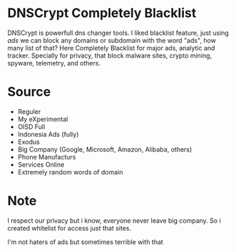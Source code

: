 # DNSCrypt Completely Blacklist

DNSCrypt is powerfull dns changer tools. I liked blacklist feature, just using *ads* we can block any domains or subdomain with the word "ads", how many list of that?
Here Completely Blacklist for major ads, analytic and tracker.
Specially for privacy, that block malware sites, crypto mining, spyware, telemetry, and others.

# Source
 - Reguler
 - My eXperimental
 - OISD Full
 - Indonesia Ads (fully)
 - Exodus
 - Big Company (Google, Microsoft, Amazon, Alibaba, others)
 - Phone Manufacturs
 - Services Online
 - Extremely random words of domain

# Note
I respect our privacy but i know, everyone never leave big company. So i created whitelist for access just that sites.

I'm not haters of ads but sometimes terrible with that
